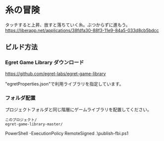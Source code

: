 # 糸の冒険

タッチすると上昇、放すと落ちていく糸。ぶつからずに進もう。
<https://liberapp.net/applications/38fdfa30-88f3-11e9-84a5-033d8cb5bdcc>

## ビルド方法

### Egret Game Library ダウンロード
<https://github.com/egret-labs/egret-game-library>

"egretProperties.json"で利用ライブラリを指定しています。

### フォルダ配置
プロジェクトフォルダと同じ階層にゲームライブラリを配置してください。

```
このプロジェクト/
egret-game-library-master/
```


PowerShell -ExecutionPolicy RemoteSigned .\publish-fbi.ps1


